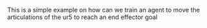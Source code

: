This is a simple example on how can we train an agent to move the articulations of the ur5 to reach an end effector goal